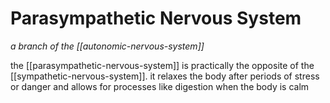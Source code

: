 # Parasympathetic Nervous System

_a branch of the [[autonomic-nervous-system]]_

the [[parasympathetic-nervous-system]] is practically the opposite of the [[sympathetic-nervous-system]]. it relaxes the body after periods of stress or danger and allows for processes like digestion when the body is calm
